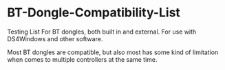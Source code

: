 # BT-Dongle-Compatibility-List

Testing List For BT dongles, both built in and external. For use with DS4Windows and other software.

Most BT dongles are compatible, but also most has some kind of limitation when comes to multiple controllers at the same time.




